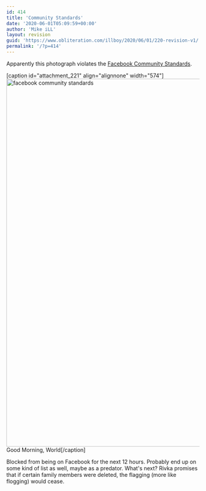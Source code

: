 ```yaml
---
id: 414
title: 'Community Standards'
date: '2020-06-01T05:09:59+00:00'
author: 'Mike iLL'
layout: revision
guid: 'https://www.obliteration.com/illboy/2020/06/01/220-revision-v1/'
permalink: '/?p=414'
---
```


Apparently this photograph violates the <a title="Facebook Community Standards" href="https://www.facebook.com/communitystandards" target="_blank" rel="noopener noreferrer">Facebook Community Standards</a>.

[caption id="attachment_221" align="alignnone" width="574"]<a href="http://www.obliteration.com/illboy/wp-content/uploads/2013/10/facebook-community-standards.jpg"><img class="size-full wp-image-221" alt="facebook community standards" src="http://www.obliteration.com/illboy/wp-content/uploads/2013/10/facebook-community-standards.jpg" width="574" height="960" /></a> Good Morning, World[/caption]

Blocked from being on Facebook for the next 12 hours. Probably end up on some kind of list as well, maybe as a predator. What's next? Rivka promises that if certain family members were deleted, the flagging (more like flogging) would cease.